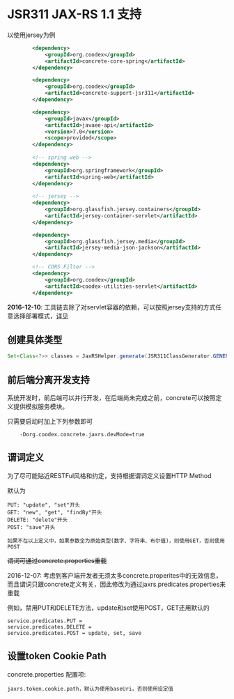 # JSR311 JAX-RS 1.1 支持

以使用jersey为例

```xml
        <dependency>
            <groupId>org.coodex</groupId>
            <artifactId>concrete-core-spring</artifactId>
        </dependency>

        <dependency>
            <groupId>org.coodex</groupId>
            <artifactId>concrete-support-jsr311</artifactId>
        </dependency>

        <dependency>
            <groupId>javax</groupId>
            <artifactId>javaee-api</artifactId>
            <version>7.0</version>
            <scope>provided</scope>
        </dependency>
        
        <!-- spring web -->
        <dependency>
            <groupId>org.springframework</groupId>
            <artifactId>spring-web</artifactId>
        </dependency>
        
        <!-- jersey -->
        <dependency>
            <groupId>org.glassfish.jersey.containers</groupId>
            <artifactId>jersey-container-servlet</artifactId>
        </dependency>

        <dependency>
            <groupId>org.glassfish.jersey.media</groupId>
            <artifactId>jersey-media-json-jackson</artifactId>
        </dependency>

        <!-- CORS Filter -->
        <dependency>
            <groupId>org.coodex</groupId>
            <artifactId>coodex-utilities-servlet</artifactId>
        </dependency>
```

**2016-12-10**: 工具链去除了对servlet容器的依赖，可以按照jersey支持的方式任意选择部署模式，[详见](https://jersey.java.net/documentation/latest/deployment.html)

## 创建具体类型

```java
Set<Class<?>> classes = JaxRSHelper.generate(JSR311ClassGenerator.GENERATOR_NAME, packages);
```

## 前后端分离开发支持

系统开发时，前后端可以并行开发，在后端尚未完成之前，concrete可以按照定义提供模拟服务模块。

只需要启动时加上下列参数即可
```
    -Dorg.coodex.concrete.jaxrs.devMode=true
```

## 谓词定义

为了尽可能贴近RESTFul风格和约定，支持根据谓词定义设置HTTP Method

默认为

    PUT: "update", "set"开头
    GET: "new", "get", "findBy"开头
    DELETE: "delete"开头
    POST: "save"开头
    
    如果不在以上定义中，如果参数全为原始类型(数字、字符串、布尔值)，则使用GET，否则使用POST
    
~~谓词可通过concrete.properties重载~~

2016-12-07: 考虑到客户端开发者无须太多concrete.properites中的无效信息，而且谓词只跟concrete定义有关，因此修改为通过jaxrs.predicates.properties来重载

例如，禁用PUT和DELETE方法，update和set使用POST，GET还用默认的

    service.predicates.PUT =
    service.predicates.DELETE =
    service.predicates.POST = update, set, save
    
## 设置token Cookie Path

concrete.properties 配置项: 
    
    jaxrs.token.cookie.path，默认为使用baseUri，否则使用设定值


